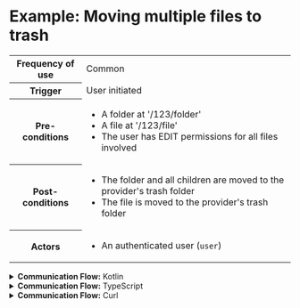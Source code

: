 # Example: Moving multiple files to trash

<table>
<tr><th>Frequency of use</th><td>Common</td></tr>
<tr><th>Trigger</th><td>User initiated</td></tr>
<tr><th>Pre-conditions</th><td><ul>
<li>A folder at '/123/folder'</li>
<li>A file at '/123/file'</li>
<li>The user has EDIT permissions for all files involved</li>
</ul></td></tr>
<tr><th>Post-conditions</th><td><ul>
<li>The folder and all children are moved to the provider's trash folder</li>
<li>The file is moved to the provider's trash folder</li>
</ul></td></tr>
<tr>
<th>Actors</th>
<td><ul>
<li>An authenticated user (<code>user</code>)</li>
</ul></td>
</tr>
</table>
<details>
<summary>
<b>Communication Flow:</b> Kotlin
</summary>

```kotlin
Files.trash.call(
    bulkRequestOf(FindByPath(
        id = "/123/folder", 
    ), FindByPath(
        id = "/123/file", 
    )),
    user
).orThrow()

/*
BulkResponse(
    responses = listOf(LongRunningTask.Complete(), LongRunningTask.Complete()), 
)
*/
```


</details>

<details>
<summary>
<b>Communication Flow:</b> TypeScript
</summary>

```typescript
// Authenticated as user
await callAPI(FilesApi.trash(
    {
        "items": [
            {
                "id": "/123/folder"
            },
            {
                "id": "/123/file"
            }
        ]
    }
);

/*
{
    "responses": [
        {
            "type": "complete"
        },
        {
            "type": "complete"
        }
    ]
}
*/
```


</details>

<details>
<summary>
<b>Communication Flow:</b> Curl
</summary>

```bash
# ------------------------------------------------------------------------------------------------------
# $host is the UCloud instance to contact. Example: 'http://localhost:8080' or 'https://cloud.sdu.dk'
# $accessToken is a valid access-token issued by UCloud
# ------------------------------------------------------------------------------------------------------

# Authenticated as user
curl -XPOST -H "Authorization: Bearer $accessToken" -H "Content-Type: content-type: application/json; charset=utf-8" "$host/api/files/trash" -d '{
    "items": [
        {
            "id": "/123/folder"
        },
        {
            "id": "/123/file"
        }
    ]
}'


# {
#     "responses": [
#         {
#             "type": "complete"
#         },
#         {
#             "type": "complete"
#         }
#     ]
# }

```


</details>

